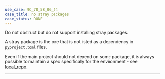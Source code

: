 ```yaml
---
use_case: UC_78_58_06_54
case_title: no stray packages
case_status: DONE
---
```


Do not obstruct but do not support installing stray packages.

A stray package is the one that is not listed as a dependency in `pyproject.toml` files.

Even if the main project should not depend on some package,
it is always possible to maintain a spec specifically for the environment - see [local_repo][local_repo_spec].

---

[local_repo_spec]: ../../src/local_repo/pyproject.toml
